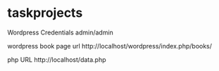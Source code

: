 # taskprojects

Wordpress Credentials
admin/admin

wordpress book page url
http://localhost/wordpress/index.php/books/

php URL
http://localhost/data.php

